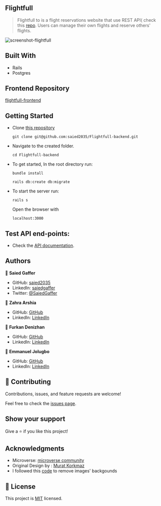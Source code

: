 ## Flightfull
> Flightfull to is a flight reservations website that use REST API( check this [repo](https://github.com/saied2035/Flightfull-frontend). Users can manage their own flights and reserve others' flights.

![screenshot-flightfull](https://user-images.githubusercontent.com/70805060/184867505-8e088118-6984-488b-a2b1-a2d064a7ddaf.png)


## Built With
- Rails
- Postgres

## Frontend Repository
[flightfull-frontend](https://github.com/saied2035/Flightfull-frontend)




## Getting Started

- Clone [this repository](https://github.com/saied2035/Flightfull-backend)
  ```
  git clone git@github.com:saied2035/Flightfull-backend.git
  ```

- Navigate to the created folder.

  ```
  cd Flightfull-backend
  ```

- To get started, In the root directory run:

  ```
  bundle install
  ```
  ```
  rails db:create db:migrate
  ```
- To start the server run: 
  ```
  rails s
  ```
  Open the browser with 
  ```
  localhost:3000
  ``` 

## Test API end-points:
- Check the [API documentation](https://intense-savannah-72561.herokuapp.com/api-docs/index.html).

## Authors

:man: **Saied Gaffer**

- GitHub: [saied2035](https://github.com/saied2035)
- LinkedIn: [saiedgaffer](https://www.linkedin.com/in/saiedgaffer/)
- Twitter: [@SaiedGaffer](https://twitter.com/SaiedGaffer)

:woman: **Zahra Arshia**

- GitHub: [GitHub](https://github.com/ZahraArshia)
- LinkedIn: [LinkedIn](https://www.linkedin.com/in/zahra-arshia-89247210a/)

:man: **Furkan Denizhan**

- GitHub: [GitHub](https://github.com/nevisende)
- LinkedIn: [LinkedIn](https://www.linkedin.com/in/furkan-denizhan/)

:man: **Emmanuel Jolugbo**

- GitHub: [GitHub](https://github.com/Thermiee)
- LinkedIn: [LinkedIn](https://www.linkedin.com/in/emmanuel-jolugbo/)

## 🤝 Contributing

Contributions, issues, and feature requests are welcome!

Feel free to check the [issues page](https://github.com/ZahraArshia/book-flight-backend/issues).

## Show your support

Give a ⭐️ if you like this project!

## Acknowledgments

- Microverse: [microverse community](https://github.com/microverseinc)
- Original Design by : [Murat Korkmaz](https://www.behance.net/muratk)
- I followed this [code](https://github.com/racky7/image-background-remover/blob/58703418fa7a22f00ce8f53758f32dc8a2f2f716/index.js#L37-L43) to remove images' backgounds

## 📝 License

This project is [MIT](MIT.md) licensed.
